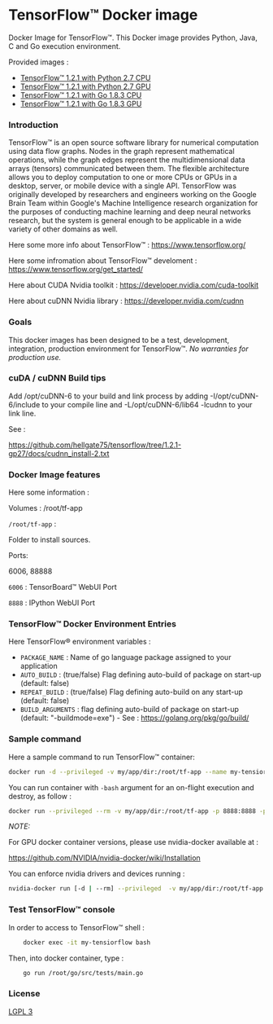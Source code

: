 #  TensorFlow™ Docker image


Docker Image for TensorFlow™. This Docker image provides Python, Java, C and Go execution environment.

Provided images :
* [TensorFlow™ 1.2.1 with Python 2.7 CPU](https://github.com/hellgate75/tensorflow/tree/1.2.1-cp27)
* [TensorFlow™ 1.2.1 with Python 2.7 GPU](https://github.com/hellgate75/tensorflow/tree/1.2.1-gp27)
* [TensorFlow™ 1.2.1 with Go 1.8.3 CPU](https://github.com/hellgate75/tensorflow/tree/1.2.1-cg183)
* [TensorFlow™ 1.2.1 with Go 1.8.3 GPU](https://github.com/hellgate75/tensorflow/tree/1.2.1-gg183)


### Introduction ###

TensorFlow™ is an open source software library for numerical computation using data flow graphs. Nodes in the graph represent mathematical operations, while the graph edges represent the multidimensional data arrays (tensors) communicated between them. The flexible architecture allows you to deploy computation to one or more CPUs or GPUs in a desktop, server, or mobile device with a single API. TensorFlow was originally developed by researchers and engineers working on the Google Brain Team within Google's Machine Intelligence research organization for the purposes of conducting machine learning and deep neural networks research, but the system is general enough to be applicable in a wide variety of other domains as well.


Here some more info about  TensorFlow™ :
https://www.tensorflow.org/

Here some infromation about  TensorFlow™ develoment :
https://www.tensorflow.org/get_started/

Here about CUDA Nvidia toolkit :
https://developer.nvidia.com/cuda-toolkit

Here about cuDNN Nvidia library :
https://developer.nvidia.com/cudnn


### Goals ###

This docker images has been designed to be a test, development, integration, production environment for  TensorFlow™.
*No warranties for production use.*


### cuDA / cuDNN Build tips ###

Add /opt/cuDNN-6 to your build and link process by adding -I/opt/cuDNN-6/include to your compile line and -L/opt/cuDNN-6/lib64 -lcudnn to your link line.

See :

https://github.com/hellgate75/tensorflow/tree/1.2.1-gp27/docs/cudnn_install-2.txt


### Docker Image features ###

Here some information :

Volumes : /root/tf-app


`/root/tf-app` :

Folder to install sources.


Ports:

6006, 88888


`6006` :
TensorBoard™ WebUI Port


`8888` :
IPython WebUI Port


### TensorFlow™ Docker Environment Entries ###

Here TensorFlow® environment variables :

* `PACKAGE_NAME` : Name of go language package assigned to your application
* `AUTO_BUILD` : (true/false) Flag defining auto-build of package on start-up (default: false)
* `REPEAT_BUILD` : (true/false) Flag defining auto-build on any start-up (default: false)
* `BUILD_ARGUMENTS` : flag defining auto-build of package on start-up (default: "-buildmode=exe") - See : https://golang.org/pkg/go/build/

### Sample command ###

Here a sample command to run TensorFlow™ container:

```bash
docker run -d --privileged -v my/app/dir:/root/tf-app --name my-tensiorflow -p 8888:8888 -p 6006:6006 hellgate75/tensiorflow:1.2.1-gg183
```


You can run container with `-bash` argument for an on-flight execution and destroy, as follow :

```bash
docker run --privileged --rm -v my/app/dir:/root/tf-app -p 8888:8888 -p 6006:6006 --name my-tensiorflow hellgate75/tensiorflow:1.2.1-gg183 -bash my-command my-argument-1 ...  my-argument-n
```

*NOTE:*

For GPU docker container versions, please use nvidia-docker available at :

https://github.com/NVIDIA/nvidia-docker/wiki/Installation

You can enforce nvidia drivers and devices running :

```bash
nvidia-docker run [-d | --rm] --privileged  -v my/app/dir:/root/tf-app -p 8888:8888 -p 6006:6006 --name my-tensiorflow hellgate75/tensiorflow:1.2.1-gg183 ....
```


### Test TensorFlow™ console ###

In order to access to TensorFlow™ shell :
```bash
    docker exec -it my-tensiorflow bash
```


Then, into docker container, type :

```bash
    go run /root/go/src/tests/main.go
```


### License ###

[LGPL 3](https://github.com/hellgate75/tensorflow/blob/master/LICENSE)
